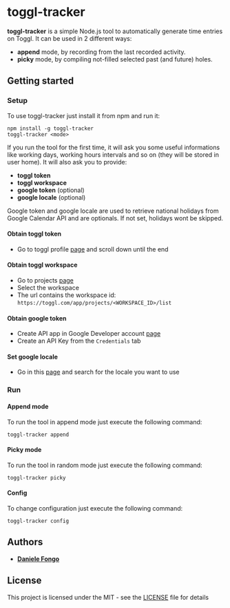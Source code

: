 # toggl-tracker

**toggl-tracker** is a simple Node.js tool to automatically generate time entries on Toggl. It can be used in 2 different ways:
- **append** mode, by recording from the last recorded activity.
- **picky** mode, by compiling not-filled selected past (and future) holes.

## Getting started

### Setup
To use toggl-tracker just install it from npm and run it:
```
npm install -g toggl-tracker
toggl-tracker <mode>
```

If you run the tool for the first time, it will ask you some useful informations like working days, working hours intervals and so on (they will be stored in user home). It will also ask you to provide:
* **toggl token**
* **toggl workspace** 
* **google token** (optional) 
* **google locale** (optional)

Google token and google locale are used to retrieve national holidays from Google Calendar API and are optionals. If not set, holidays wont be skipped.

#### Obtain toggl token

* Go to toggl profile [page](https://toggl.com/app/profile) and scroll down until the end

#### Obtain toggl workspace

* Go to projects [page](https://toggl.com/app/projects/)
* Select the workspace
* The url contains the workspace id: `https://toggl.com/app/projects/<WORKSPACE_ID>/list`

#### Obtain google token

* Create API app in Google Developer account [page](https://console.developers.google.com)
* Create an API Key from the `Credentials` tab

#### Set google locale

* Go in this [page](https://gist.github.com/danielefongo/0bce52012cde8f714cfb7ec1e677c7bd) and search for the locale you want to use

### Run

#### Append mode
To run the tool in append mode just execute the following command:
```
toggl-tracker append
```

#### Picky mode
To run the tool in random mode just execute the following command:
```
toggl-tracker picky
```

#### Config
To change configuration just execute the following command:
```
toggl-tracker config
```

## Authors

* **[Daniele Fongo](https://github.com/danielefongo)**

## License

This project is licensed under the MIT - see the [LICENSE](LICENSE) file for details
